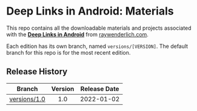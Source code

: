 # Deep Links in Android: Materials

This repo contains all the downloadable materials and projects associated with the **[Deep Links in Android](https://www.raywenderlich.com/20868773-deep-links-in-android)** from [raywenderlich.com](https://www.raywenderlich.com).

Each edition has its own branch, named `versions/[VERSION]`. The default branch for this repo is for the most recent edition.

## Release History

| Branch                                                                                  | Version | Release Date |
| --------------------------------------------------------------------------------------- |:-------:|:------------:|
| [versions/1.0](https://github.com/raywenderlich/video-dla-materials/tree/versions/1.0) | 1.0     | 2022-01-02   |
